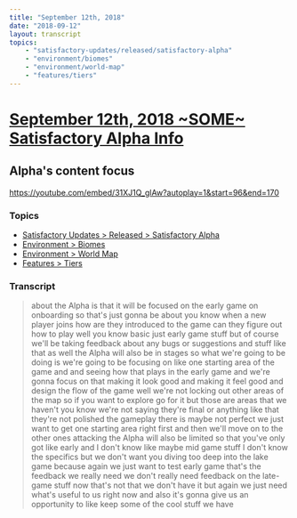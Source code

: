 ```yaml
---
title: "September 12th, 2018"
date: "2018-09-12"
layout: transcript
topics: 
    - "satisfactory-updates/released/satisfactory-alpha"
    - "environment/biomes"
    - "environment/world-map"
    - "features/tiers"
---
```

# [September 12th, 2018 ~SOME~ Satisfactory Alpha Info](../2018-09-12.md)
## Alpha's content focus
https://youtube.com/embed/31XJ1Q_glAw?autoplay=1&start=96&end=170
### Topics
* [Satisfactory Updates > Released > Satisfactory Alpha](../topics/satisfactory-updates/released/satisfactory-alpha.md)
* [Environment > Biomes](../topics/environment/biomes.md)
* [Environment > World Map](../topics/environment/world-map.md)
* [Features > Tiers](../topics/features/tiers.md)

### Transcript

> about the Alpha is that it will be
> focused on the early game on onboarding
> so that's just gonna be about you know
> when a new player joins how are they
> introduced to the game can they figure
> out how to play well you know basic just
> early game stuff but of course we'll be
> taking feedback about any bugs or
> suggestions and stuff like that as well
> the Alpha will also be in stages so what
> we're going to be doing is we're going
> to be focusing on like one starting area
> of the game and and seeing how that
> plays in the early game and we're gonna
> focus on that making it look good and
> making it feel good and design the flow
> of the game well
> we're not locking out other areas of the
> map so if you want to explore go for it
> but those are areas that we haven't you
> know we're not saying they're final or
> anything like that they're not polished
> the gameplay there is maybe not perfect
> we just want to get one starting area
> right first and then we'll move on to
> the other ones attacking the Alpha will
> also be limited so that you've only got
> like early and I don't know like maybe
> mid game stuff I don't know the
> specifics but we don't want you diving
> too deep into the lake game because
> again we just want to test early game
> that's the feedback we really need we
> don't really need feedback on the
> late-game stuff now that's not that we
> don't have it but again we just need
> what's useful to us right now and also
> it's gonna give us an opportunity to
> like keep some of the cool stuff we have
